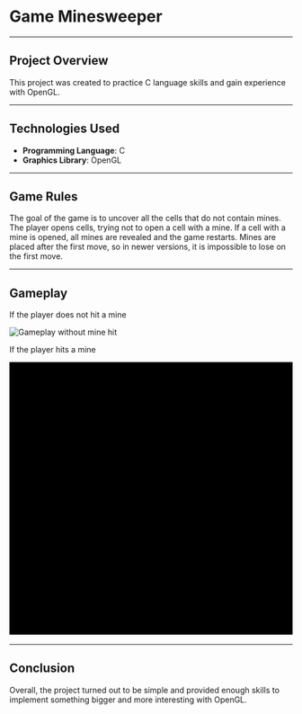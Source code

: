 # Game Minesweeper

---

## Project Overview

This project was created to practice C language skills and gain experience with OpenGL.

---

## Technologies Used

- **Programming Language**: C
- **Graphics Library**: OpenGL

---

## Game Rules

The goal of the game is to uncover all the cells that do not contain mines. The player opens 
cells, trying not to open a cell with a mine. If a cell with a mine is opened, all mines are 
revealed and the game restarts. Mines are placed after the first move, so in newer versions, 
it is impossible to lose on the first move.

---

## Gameplay

If the player does not hit a mine

![Gameplay without mine hit](README_media/win.gif)

If the player hits a mine

![Gameplay with mine hit](README_media/lose.gif)

---

## Conclusion

Overall, the project turned out to be simple and provided enough skills to implement something 
bigger and more interesting with OpenGL.
